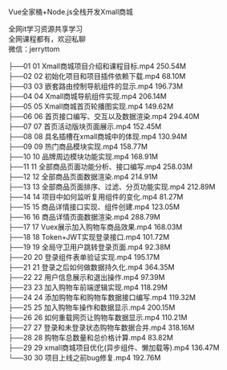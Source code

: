Vue全家桶+Node.js全栈开发Xmall商城

全网it学习资源共享学习<br>全网课程都有，欢迎私聊<br>微信：jerryttom<br>

├──01 01 Xmall商城项目介绍和课程目标.mp4 250.54M<br> ├──02 02 初始化项目和项目插件依赖下载.mp4 68.10M<br> ├──03 03 嵌套路由控制导航组件的显示.mp4 196.73M<br> ├──04 04 Xmall商城导航组件实现.mp4 206.14M<br> ├──05 05 Xmall商城首页轮播图实现.mp4 149.62M<br> ├──06 06 首页接口编写、交互以及数据渲染.mp4 294.40M<br> ├──07 07 首页活动版块页面展示.mp4 152.45M<br> ├──08 08 具名插槽在xmall商城中的体现.mp4 130.94M<br> ├──09 09 热门商品模块实现.mp4 158.77M<br> ├──10 10 品牌周边模块功能实现.mp4 168.91M<br> ├──11 11 全部商品页面功能分析、接口编写.mp4 258.03M<br> ├──12 12 全部商品页面数据渲染.mp4 214.91M<br> ├──13 13 全部商品页面排序、过滤、分页功能实现.mp4 212.89M<br> ├──14 14 项目中如何监听复用组件的变化.mp4 81.27M<br> ├──15 15 商品详情接口实现、组件创建.mp4 123.05M<br> ├──16 16 商品详情页面数据渲染.mp4 288.79M<br> ├──17 17 Vuex展示加入购物车商品效果.mp4 168.03M<br> ├──18 18 Token+JWT实现登录接口.mp4 101.72M<br> ├──19 19 全局守卫用户跳转登录页面.mp4 92.38M<br> ├──20 20 登录组件表单验证实现.mp4 195.17M<br> ├──21 21 登录之后如何做数据持久化.mp4 364.35M<br> ├──22 22 用户信息展示和退出操作.mp4 97.39M<br> ├──23 23 加入购物车前端逻辑实现.mp4 118.29M<br> ├──24 24 添加购物车和购物车数据接口编写.mp4 119.32M<br> ├──25 25 加入购物车操作和数据显示.mp4 200.15M<br> ├──26 26 如何重载网页让购物车数据显示.mp4 110.21M<br> ├──27 27 登录和未登录状态购物车数据合并.mp4 318.16M<br> ├──28 28 购物车总数量和总价格计算.mp4 83.82M<br> ├──29 29 xmall商城项目优化(异步组件、懒加载等).mp4 136.47M<br> └──30 30 项目上线之前bug修复.mp4 192.76M